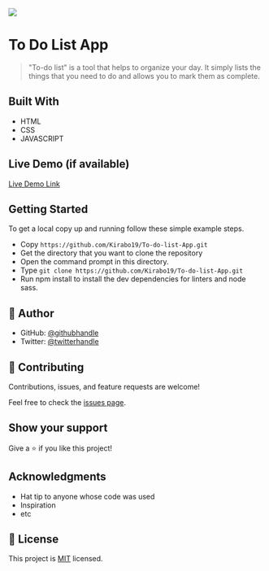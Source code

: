 ![](https://img.shields.io/badge/Microverse-blueviolet)

# To Do List App


> "To-do list" is a tool that helps to organize your day. It simply lists the things that you need to do and allows you to mark them as complete.

## Built With

- HTML
- CSS
- JAVASCRIPT

## Live Demo (if available)

[Live Demo Link](https://kirabo19.github.io/To-do-list-App/)


## Getting Started

To get a local copy up and running follow these simple example steps.

- Copy `https://github.com/Kirabo19/To-do-list-App.git`
- Get the directory that you want to clone the repository
- Open the command prompt in this directory.
- Type `git clone https://github.com/Kirabo19/To-do-list-App.git`
- Run npm install to install the dev dependencies for linters and node sass.


## 👤 Author

- GitHub: [@githubhandle](https://github.com/kirabo19)
- Twitter: [@twitterhandle](https://twitter.com/@ndimuku)



## 🤝 Contributing

Contributions, issues, and feature requests are welcome!

Feel free to check the [issues page](../../issues/).

## Show your support

Give a ⭐️ if you like this project!

## Acknowledgments

- Hat tip to anyone whose code was used
- Inspiration
- etc

## 📝 License

This project is [MIT](./MIT.md) licensed.
